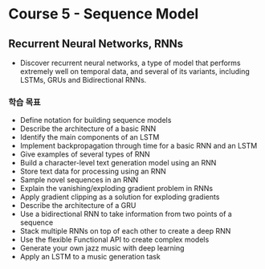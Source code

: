 # Course 5 - Sequence Model

## Recurrent Neural Networks, RNNs
- Discover recurrent neural networks, a type of model that performs extremely well on temporal data, and several of its variants, including LSTMs, GRUs and Bidirectional RNNs.


### 학습 목표
- Define notation for building sequence models
- Describe the architecture of a basic RNN
- Identify the main components of an LSTM
- Implement backpropagation through time for a basic RNN and an LSTM
- Give examples of several types of RNN
- Build a character-level text generation model using an RNN
- Store text data for processing using an RNN
- Sample novel sequences in an RNN
- Explain the vanishing/exploding gradient problem in RNNs
- Apply gradient clipping as a solution for exploding gradients
- Describe the architecture of a GRU
- Use a bidirectional RNN to take information from two points of a sequence
- Stack multiple RNNs on top of each other to create a deep RNN
- Use the flexible Functional API to create complex models
- Generate your own jazz music with deep learning
- Apply an LSTM to a music generation task
